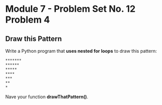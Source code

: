 # Module 7 - Problem Set No. 12 Problem 4

## Draw this Pattern

Write a Python program that **uses nested for loops** to draw this pattern:

```text
*******
******
*****
****
***
**
*
```

Nave your function **drawThatPattern()**.
